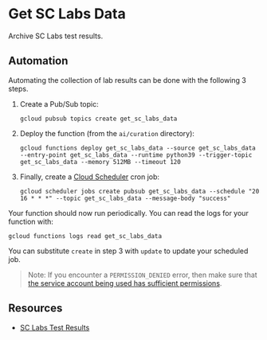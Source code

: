 # Get SC Labs Data

Archive SC Labs test results.

## Automation

Automating the collection of lab results can be done with the following 3 steps.

1. Create a Pub/Sub topic:

    ```shell
    gcloud pubsub topics create get_sc_labs_data
    ```

2. Deploy the function (from the `ai/curation` directory):

    ```shell
    gcloud functions deploy get_sc_labs_data --source get_sc_labs_data --entry-point get_sc_labs_data --runtime python39 --trigger-topic get_sc_labs_data --memory 512MB --timeout 120
    ```

3. Finally, create a [Cloud Scheduler](https://cloud.google.com/scheduler/docs/creating#gcloud) cron job:

    ```shell
    gcloud scheduler jobs create pubsub get_sc_labs_data --schedule "20 16 * * *" --topic get_sc_labs_data --message-body "success"
    ```

Your function should now run periodically. You can read the logs for your function with:

```shell
gcloud functions logs read get_sc_labs_data
```

You can substitute `create` in step 3 with `update` to update your scheduled job.

> Note: If you encounter a `PERMISSION_DENIED` error, then make sure that [the service account being used has sufficient permissions](https://stackoverflow.com/a/58646481/5021266).

## Resources

- [SC Labs Test Results](https://client.sclabs.com/)
